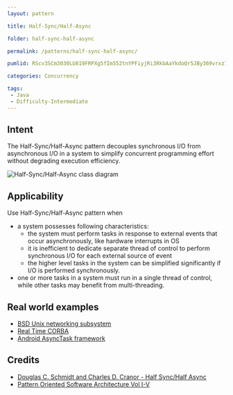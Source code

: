 ```yaml
---
layout: pattern

title: Half-Sync/Half-Async

folder: half-sync-half-async

permalink: /patterns/half-sync-half-async/

pumlid: RScv3SCm3030LU819FRPXg5fIm552tnYPFiyjRi3RkbAaYkdoQr5JBy369vrxz7oaSv6XmPhL3e6TCaJ0msU-CAoilTToyG8DdKOw5z0GzcAlvNAN_WZSD1brBHHPmxv0000

categories: Concurrency

tags:
 - Java
 - Difficulty-Intermediate
---
```


## Intent
The Half-Sync/Half-Async pattern decouples synchronous I/O from
asynchronous I/O in a system to simplify concurrent programming effort without
degrading execution efficiency.

![Half-Sync/Half-Async class diagram](./etc/half-sync-half-async.png)

## Applicability
Use Half-Sync/Half-Async pattern when

* a system possesses following characteristics:
  * the system must perform tasks in response to external events that occur asynchronously, like hardware interrupts in OS
  * it is inefficient to dedicate separate thread of control to perform synchronous I/O for each external source of event
  * the higher level tasks in the system can be simplified significantly if I/O is performed synchronously.
* one or more tasks in a system must run in a single thread of control, while other tasks may benefit from multi-threading.

## Real world examples

* [BSD Unix networking subsystem](http://www.cs.wustl.edu/~schmidt/PDF/PLoP-95.pdf)
* [Real Time CORBA](http://www.omg.org/news/meetings/workshops/presentations/realtime2001/4-3_Pyarali_thread-pool.pdf)
* [Android AsyncTask framework](http://developer.android.com/reference/android/os/AsyncTask.html)

## Credits

* [Douglas C. Schmidt and Charles D. Cranor - Half Sync/Half Async](http://www.cs.wustl.edu/~schmidt/PDF/PLoP-95.pdf)
* [Pattern Oriented Software Architecture Vol I-V](http://www.amazon.com/Pattern-Oriented-Software-Architecture-Volume-Patterns/dp/0471958697)
